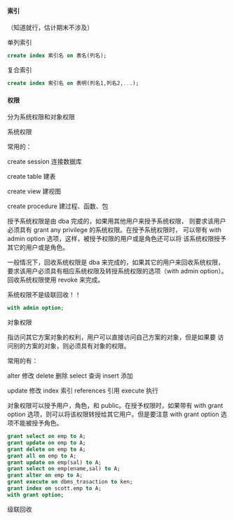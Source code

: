 #### 索引

（知道就行，估计期末不涉及）

单列索引

```sql
create index 索引名 on 表名(列名);
```

复合索引

```sql
create index 索引名 on 表明(列名1,列名2,...);
```

#### 权限

分为系统权限和对象权限

系统权限

常用的：

create session 连接数据库

create table 建表

create view 建视图

create procedure 建过程、函数、包

授予系统权限是由 dba 完成的，如果用其他用户来授予系统权限， 则要求该用户必须具有 grant any privilege 的系统权限。在授予系统权限时， 可以带有 with admin option 选项，这样，被授予权限的用户或是角色还可以将 该系统权限授予其它的用户或是角色。

一般情况下，回收系统权限是 dba 来完成的，如果其它的用户来回收系统权限， 要求该用户必须具有相应系统权限及转授系统权限的选项（with admin option）。 回收系统权限使用 revoke 来完成。 

系统权限不是级联回收！！

```sql
with admin option;
```

对象权限

指访问其它方案对象的权利，用户可以直接访问自己方案的对象，但是如果要 访问别的方案的对象，则必须具有对象的权限。

常用的有：

alter 修改 delete 删除 select 查询 insert 添加 

update 修改 index 索引 references 引用 execute 执行 

对象权限可以授予用户，角色，和 public。在授予权限时，如果带有 with grant  option 选项，则可以将该权限转授给其它用户。但是要注意 with grant option 选项不能被授予角色。

```sql
grant select on emp to A;
grant update on emp to A;
grant delete on emp to A;
grant all on emp to A;
grant update on emp(sal) to A;
grant select on emp(ename,sal) to A;
grant alter on emp to A;
grant execute on dbms_trasaction to ken;
grant index on scott.emp to A;
with grant option;
```

级联回收